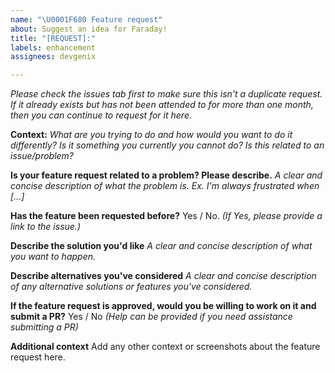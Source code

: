 ```yaml
---
name: "\U0001F680 Feature request"
about: Suggest an idea for Faraday!
title: "[REQUEST]:"
labels: enhancement
assignees: devgenix

---
```


_Please check the issues tab first to make sure this isn't a duplicate request._
_If it already exists but has not been attended to for more than one month, then you can continue to request for it here._

**Context:**
_What are you trying to do and how would you want to do it differently? Is it something you currently you cannot do? Is this related to an issue/problem?_

**Is your feature request related to a problem? Please describe.**
_A clear and concise description of what the problem is. Ex. I'm always frustrated when [...]_

**Has the feature been requested before?**
Yes / No. _(If Yes, please provide a link to the issue.)_

**Describe the solution you'd like**
_A clear and concise description of what you want to happen._

**Describe alternatives you've considered**
_A clear and concise description of any alternative solutions or features you've considered._

**If the feature request is approved, would you be willing to work on it and submit a PR?**
Yes / No _(Help can be provided if you need assistance submitting a PR)_

**Additional context**
Add any other context or screenshots about the feature request here.
